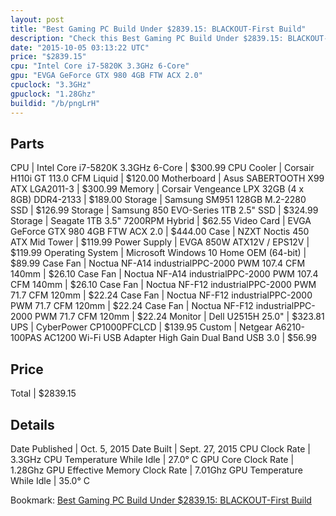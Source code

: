 ```yaml
---
layout: post
title: "Best Gaming PC Build Under $2839.15: BLACKOUT-First Build"
description: "Check this Best Gaming PC Build Under $2839.15: BLACKOUT-First Build. CPU: Intel Core i7-5820K 3.3GHz 6-Core, CPU Cooler: Corsair H110i GT 113.0 CFM Liquid, Motherboard: A"
date: "2015-10-05 03:13:22 UTC"
price: "$2839.15"
cpu: "Intel Core i7-5820K 3.3GHz 6-Core"
gpu: "EVGA GeForce GTX 980 4GB FTW ACX 2.0"
cpuclock: "3.3GHz"
gpuclock: "1.28Ghz"
buildid: "/b/pngLrH"
---
```


## Parts

CPU | Intel Core i7-5820K 3.3GHz 6-Core | $300.99
CPU Cooler | Corsair H110i GT 113.0 CFM Liquid | $120.00
Motherboard | Asus SABERTOOTH X99 ATX LGA2011-3 | $300.99
Memory | Corsair Vengeance LPX 32GB (4 x 8GB) DDR4-2133 | $189.00
Storage | Samsung SM951 128GB M.2-2280 SSD | $126.99
Storage | Samsung 850 EVO-Series 1TB 2.5" SSD | $324.99
Storage | Seagate  1TB 3.5" 7200RPM Hybrid | $62.55
Video Card | EVGA GeForce GTX 980 4GB FTW ACX 2.0 | $444.00
Case | NZXT Noctis 450 ATX Mid Tower | $119.99
Power Supply | EVGA 850W ATX12V / EPS12V | $119.99
Operating System | Microsoft Windows 10 Home OEM (64-bit) | $89.99
Case Fan | Noctua NF-A14 industrialPPC-2000 PWM 107.4 CFM 140mm | $26.10
Case Fan | Noctua NF-A14 industrialPPC-2000 PWM 107.4 CFM 140mm | $26.10
Case Fan | Noctua NF-F12 industrialPPC-2000 PWM 71.7 CFM 120mm | $22.24
Case Fan | Noctua NF-F12 industrialPPC-2000 PWM 71.7 CFM 120mm | $22.24
Case Fan | Noctua NF-F12 industrialPPC-2000 PWM 71.7 CFM 120mm | $22.24
Monitor | Dell U2515H 25.0" | $323.81
UPS | CyberPower CP1000PFCLCD | $139.95
Custom | Netgear A6210-100PAS AC1200 Wi-Fi USB Adapter High Gain Dual Band USB 3.0 | $56.99

## Price

Total | $2839.15

## Details

Date Published | Oct. 5, 2015
Date Built | Sept. 27, 2015
CPU Clock Rate | 3.3GHz
CPU Temperature While Idle | 27.0° C
GPU Core Clock Rate | 1.28Ghz
GPU Effective Memory Clock Rate | 7.01Ghz
GPU Temperature While Idle | 35.0° C

Bookmark: [Best Gaming PC Build Under $2839.15: BLACKOUT-First Build](http://pcbuilders.github.io/2015/10/05/best-gaming-pc-build-under-2839-dollars-dot-15-blackout-first-build/)
